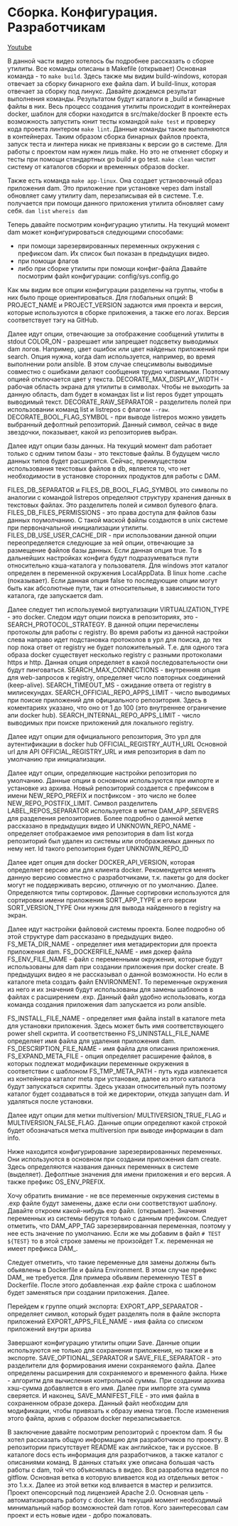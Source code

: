# Сборка. Конфигурация. Разработчикам

[Youtube](https://youtu.be/CVUeLZhtdWw)

В данной части видео хотелось бы подробнее рассказать о сборке утилиты.
Все команды описаны в Makefile (открывает)
Основная команда - то `make build`.
Здесь также мы видим build-windows, которая отвечает за сборку бинарного exe файла dam. И build-linux, которая отвечает за сборку под линукс.
Давайте дождемся результат выполнения команды.
Результатом будут каталоги в _build и бинарные файлы в них.
Весь процесс создания утилиты происходит в контейнерах docker, шаблон для сборки находится в src/make/docker
В проекте есть возможность запустить юнит тесты командой `make test` и проверку кода проекта линтером `make lint`.
Данные команды также выполняются в контейнерах.
Таким образом сборка бинарных файлов проекта, запуск теста и линтера никак не привязаны к версии go в системе. Для работы с проектом нам нужен лишь make.
Но это не отменяет сборку и тесты при помощи стандартных go build и go test.
`make clean` чистит систему от каталогов сборки и временных образов docker.

Также есть команда `make app-linux`. Она создает установочный образ приложения dam.
Это приложение при установке через dam install обновляет саму утилиту dam, перезаписывая ей в системе. 
Т.е. получается при помощи данного приложения утилита обновляет саму себя.
`dam list`
`whereis dam`

Теперь давайте посмотрим конфигурацию утилиты. На текущий момент dam может конфигурироваться следующими способами:
- при помощи зарезервированных переменных окружения с префиксом dam. Их список был показан в предыдущих видео.
- при помощи флагов
- либо при сборке утилиты при помощи конфиг-файла
Давайте посмотрим файл конфигурации: config/sys.config.go

Как мы видим все опции конфигурации разделены на группы, чтобы в них было проще ориентироваться.
Для глобальных опций:
В PROJECT_NAME и PROJECT_VERSION задаются имя проекта и версия, которые используются в сборке приложения, а также его логах.
Версия соответствует тэгу на GitHub.

Далее идут опции, отвечающие за отображение сообщений утилиты в stdout
COLOR_ON - разрешает или запрещает подсветку выводимых dam логов.
Например, цвет ошибок или цвет найденых приложений при search.
Опция нужна, когда dam используется, например, во время выполнении роли ansible.
В этом случае спецсимволы выводимые совместно с ошибками делают сообщения трудно читаемыми.
Поэтому опцией отключается цвет у текста.
DECORATE_MAX_DISPLAY_WIDTH - рабочая область экрана для утилиты в символах.
Чтобы не выходить за данную область, dam будет в командах list и list repos будет упрощать выводимый текст.
DECORATE_RAW_SEPARATOR - разделитель полей при использовании команд list и listrepos с флагом `--raw`.
DECORATE_BOOL_FLAG_SYMBOL - при выводе listrepos можно увидеть выбранный дефолтный репозиторий.
Данный символ, сейчас в виде звездочки, показывает, какой из репозиториев выбран.

Далее идут опции базы данных. На текущий момент dam работает только с одним типом базы - это текстовые файлы.
В будущем число данных типов будет расширятся.
Сейчас, преимуществом использования текстовых файлов в db, является то, что нет необходимости в установке сторонних продуктов для работы с DAM.

FILES_DB_SEPARATOR и FILES_DB_BOOL_FLAG_SYMBOL это символы по аналогии с командой listrepos определяют структуру хранения данных в текстовых файлах.
Это разделитель полей и символ булевого флага.
FILES_DB_FILES_PERMISSIONS - это права доступа для файлов базы данных поумолчанию.
С такой маской  файлы создаются в unix системе при первоначальной инициализации утилиты.
FILES_DB_USE_USER_CACHE_DIR - при использовании данной опции переопределяется следующие за ней опции, отвечающие за размещение файлов базы данных.
Если данная опция true. То в дальнейших настройках конфига будут подразумеваться пути относительно кэша-каталога у пользователя.
Для windows этот каталог определен в переменной окружения LocalAppData. В linux home .cache (показывает).
Если данная опция false то последующие опции могут быть как абсолютные пути, так и относительные, в зависимости того каталога, где запускается dam.

Далее следует тип используемой виртуализации VIRTUALIZATION_TYPE - это docker.
Следом идут опции поиска в репозиториях, это - SEARCH_PROTOCOL_STRATEGY.
В данной опции перечислены протоколы для работы с registry.
Во время работы из данной настройки слева направо идет подстановка протоколов в урл для поиска,
до тех пор пока ответ от registry не будет положительный.
Т.е. для одного тэга образа docker существует несколько registry с разными протоколами https и http.
Данная опция определяет в какой последовательности они будут пинговаться.
SEARCH_MAX_CONNECTIONS - внутренняя опция для web-запросов  к registry, определяет   число повторных соединений (keep-alive).
SEARCH_TIMEOUT_MS - ожидание ответа от registry в милисекундах.
SEARCH_OFFICIAL_REPO_APPS_LIMIT - число выводимых при поиске приложений для официального репозитория.
Здесь в коментариях указано, что оно от 1 до 100 (это внутреннее ограничение апи docker hub).
SEARCH_INTERNAL_REPO_APPS_LIMIT - число выводимых при поиске приложений для локального registry.

Далее идут опции для официального репозитория,
Это урл для аутентификации в docker hub OFFICIAL_REGISTRY_AUTH_URL
Основной url для API OFFICIAL_REGISTRY_URL и имя репозитория в dam по умолчанию при инициализации.

Далее идут опции, определяющие настройки репозитория по умолчанию. Данные опции в основном используются при импорте и установке из архива.
Новый репозиторий создается с префиксом в имени NEW_REPO_PREFIX и постфиксом - это число не более NEW_REPO_POSTFIX_LIMIT.
Символ разделитель LABEL_REPOS_SEPARATOR используется в метке DAM_APP_SERVERS для разделения репозиториев.
Более подробно о данной метке рассказано в предыдущих видео
И UNKNOWN_REPO_NAME - определяет отображаемое имя репозитория в dam list когда репозиторий был удален из системы или отображаемых данных по нему нет.
Id такого репозитория будет UNKNOWN_REPO_ID

Далее идет опция для docker DOCKER_API_VERSION, которая определяет версию апи для клиента docker.
Рекомендуется менять данную версию совместно с разработчиками, т.к. пакеты go для docker могут не поддерживать версию, отличную от по умолчанию.
Далее. Определяются типы сортировок. Данные сортировки используются для сортировки имени приложения SORT_APP_TYPE и его версии SORT_VERSION_TYPE
Они нужны для вывода найденного в registry на экран.

Далее идут настройки файловой системы проекта. Более подробно об этой структуре dam рассказано в предыдущих видео.
FS_META_DIR_NAME - определяет имя метадиректории для проекта приложения dam.
FS_DOCKERFILE_NAME - имя докер файла
FS_ENV_FILE_NAME - файл с переменными окружения, которые будут использованы для dam при создании приложения при docker create.
В предыдущих видео я не рассказывал о данной возможности. Но если в каталоге meta создать файл ENVIRONMENT.
То переменные окружения из него и их значения будут использованы для замены шаблонов в файлах с расширением .exp.
Данный файл удобно использовать, когда команда создания приложения dam запускается из роли ansible.

FS_INSTALL_FILE_NAME - определяет имя файла install в каталоге meta для установки приложения.
Здесь может быть имя соответствующего power shell скрипта.
И соответственно FS_UNINSTALL_FILE_NAME определяет имя файла для удаления приложения dam.
FS_DESCRIPTION_FILE_NAME - имя файла для описания приложения.
FS_EXPAND_META_FILE - опция определяет расширение файлов, в которых подлежат модификации переменные окружения в соответствии с шаблоном
FS_TMP_META_PATH - путь куда извлекается из контейнера каталог meta при установке,
далее из этого каталога будут запускаться скрипты.
Здесь указан относительный путь поэтому каталог будет создаваться в той же директории, откуда запущен dam. И удаляться после установки.

Далее идут опции для метки multiversion/ MULTIVERSION_TRUE_FLAG и MULTIVERSION_FALSE_FLAG.
Данные опции определяют какой строкой будет обозначаться метка multiversion при выводе информации в dam info.

Ниже находится конфигурирование зарезервированных переменных.
Они используются в основном при создании приложения dam create.
Здесь определяются названия данных переменных в системе (выделяет). Дефолтные значения для имени приложения и его версия.
А также префикс OS_ENV_PREFIX.

Хочу обратить внимание - не все переменные окружения системы в .exp файле будут заменены, даже если они соответствуют шаблону.
Давайте откроем какой-нибудь exp файл. (открывает).
Значения переменных из системы берутся только с данным префиксом.
Следует отметить, что DAM_APP_TAG зарезервированная переменная, поэтому у нее есть значение по умолчанию.
Если же мы добавим в файл `# TEST ${TEST}` то в этой строке замены не произойдет
Т.к. переменная не имеет префикса DAM_.

Следует отметить, что такие переменные для замены должны быть обьявлены в Dockerfile и файла Environment.
В этом случае префикс DAM_ не требуется.
Для примера обьявим переменную TEST в Dockerfile.
После этого добавленная .exp файле строка с шаблоном будет заменяться при создании приложения.
Далее.

Перейдем к группе опций экспорта:
EXPORT_APP_SEPARATOR - определяет символ, который будет разделять поля в файле экспорта приложений
EXPORT_APPS_FILE_NAME - имя файла со списком приложений внутри архива

Завершают конфигурацию утилиты опции Save.
Данные опции используются не только для сохранения приложения, но также и в экспорте.
SAVE_OPTIONAL_SEPARATOR и SAVE_FILE_SEPARATOR - это разделители для формирования имени сохраняемого файла.
Далее определены расширения для сохраняемого и временного файла.
Ниже - алгоритм для вычисления контрольной суммы. При создании архива хэш-сумма  добавляется в его имя.
Далее при импорте эта сумма сверяется.
И наконец,  SAVE_MANIFEST_FILE - это имя файла в сохраненном образе докера.
Данный файл необходим для модификации, чтобы привязать к образу имена тэгов.
После изменения этого файла, архив с образом docker перезаписывается.

В заключение давайте посмотрим репозиторий с проектом dam. Я бы хотел рассказать общую информацию для разработчиков по проекту.
В репозитории присутствует README как английское, так и русское.
В каталоге docs есть информация для разработчиков, а также каталог с описаниями команд.
В данных статьях уже описана большая часть работы с dam, той что объяснялась в видео.
Вся разработка ведется по gitflow. Основная ветка в которую вливается код из отдельных веток - это 1.x.x.
Далее из этой ветки код вливается в мастер и релизится.
Проект опенсорсный под лицензией Apache 2.0. Основная цель - автоматизировать работу с docker.
На текущий момент необходимый минимальный набор возможностей dam готов.
Кого заинтересовал сам проект и есть новые идеи - добро пожаловать.

